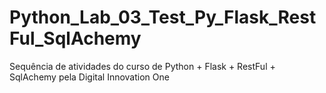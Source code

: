 # Python_Lab_03_Test_Py_Flask_RestFul_SqlAchemy
Sequência de atividades do curso de Python + Flask + RestFul + SqlAchemy pela Digital Innovation One
